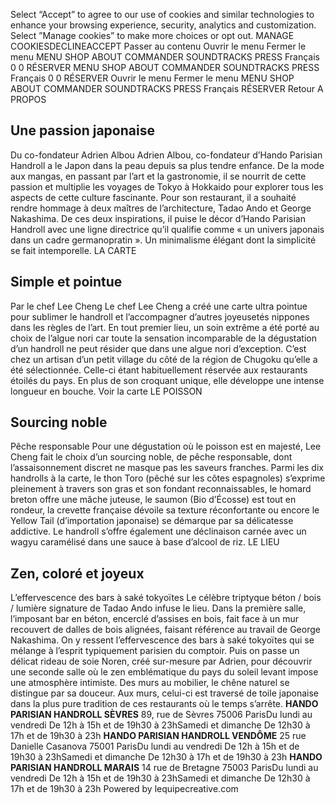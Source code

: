 Select “Accept” to agree to our use of cookies and similar technologies to enhance your browsing experience, security, analytics and customization. Select ”Manage cookies” to make more choices or opt out.
MANAGE COOKIESDECLINEACCEPT
Passer au contenu 
Ouvrir le menu Fermer le menu
MENU 
SHOP 
ABOUT 
COMMANDER 
SOUNDTRACKS 
PRESS 
Français
0
0
RÉSERVER 
MENU 
SHOP 
ABOUT 
COMMANDER 
SOUNDTRACKS 
PRESS 
Français
0
0
RÉSERVER 
Ouvrir le menu Fermer le menu
MENU 
SHOP 
ABOUT 
COMMANDER 
SOUNDTRACKS 
PRESS 
Français
RÉSERVER 
Retour
A PROPOS
## **Une passion japonaise**
Du co-fondateur Adrien Albou
Adrien Albou, co-fondateur d’Hando Parisian Handroll a le Japon dans la peau depuis sa plus tendre enfance. De la mode aux mangas, en passant par l’art et la gastronomie, il se nourrit de cette passion et multiplie les voyages de Tokyo à Hokkaido pour explorer tous les aspects de cette culture fascinante. Pour son restaurant, il a souhaité rendre hommage à deux maîtres de l’architecture, Tadao Ando et George Nakashima. De ces deux inspirations, il puise le décor d’Hando Parisian Handroll avec une ligne directrice qu’il qualifie comme « un univers japonais dans un cadre germanopratin ». Un minimalisme élégant dont la simplicité se fait intemporelle. 
LA CARTE
## **Simple et pointue**
Par le chef Lee Cheng
Le chef Lee Cheng a créé une carte ultra pointue pour sublimer le handroll et l’accompagner d’autres joyeusetés nippones dans les règles de l’art. En tout premier lieu, un soin extrême a été porté au choix de l’algue nori car toute la sensation incomparable de la dégustation d’un handroll ne peut résider que dans une algue nori d’exception. C’est chez un artisan d’un petit village du côté de la région de Chugoku qu’elle a été sélectionnée. Celle-ci étant habituellement réservée aux restaurants étoilés du pays. En plus de son croquant unique, elle développe une intense longueur en bouche. 
Voir la carte 
LE POISSON
## **Sourcing noble**
Pêche responsable
Pour une dégustation où le poisson est en majesté, Lee Cheng fait le choix d’un sourcing noble, de pêche responsable, dont l’assaisonnement discret ne masque pas les saveurs franches. Parmi les dix handrolls à la carte, le thon Toro (pêché sur les côtes espagnoles) s’exprime pleinement à travers son gras et son fondant reconnaissables, le homard breton offre une mâche juteuse, le saumon (Bio d’Écosse) est tout en rondeur, la crevette française dévoile sa texture réconfortante ou encore le Yellow Tail (d’importation japonaise) se démarque par sa délicatesse addictive. Le handroll s’offre également une déclinaison carnée avec un wagyu caramélisé dans une sauce à base d’alcool de riz. 
LE LIEU
## Zen, coloré et joyeux
L’effervescence des bars à saké tokyoïtes
Le célèbre triptyque béton / bois / lumière signature de Tadao Ando infuse le lieu. Dans la première salle, l’imposant bar en béton, encerclé d’assises en bois, fait face à un mur recouvert de dalles de bois alignées, faisant référence au travail de George Nakashima. On y ressent l’effervescence des bars à saké tokyoïtes qui se mélange à l’esprit typiquement parisien du comptoir. Puis on passe un délicat rideau de soie Noren, créé sur-mesure par Adrien, pour découvrir une seconde salle où le zen emblématique du pays du soleil levant impose une atmosphère intimiste. Des murs au mobilier, le chêne naturel se distingue par sa douceur. Aux murs, celui-ci est traversé de toile japonaise dans la plus pure tradition de ces restaurants où le temps s’arrête. 
**HANDO PARISIAN HANDROLL SÈVRES** 89, rue de Sèvres 75006 ParisDu lundi au vendredi De 12h à 15h et de 19h30 à 23hSamedi et dimanche De 12h30 à 17h et de 19h30 à 23h
**HANDO PARISIAN HANDROLL VENDÔME** 25 rue Danielle Casanova 75001 ParisDu lundi au vendredi De 12h à 15h et de 19h30 à 23hSamedi et dimanche De 12h30 à 17h et de 19h30 à 23h
**HANDO PARISIAN HANDROLL MARAIS** 14 rue de Bretagne 75003 ParisDu lundi au vendredi De 12h à 15h et de 19h30 à 23hSamedi et dimanche De 12h30 à 17h et de 19h30 à 23h
Powered by lequipecreative.com
